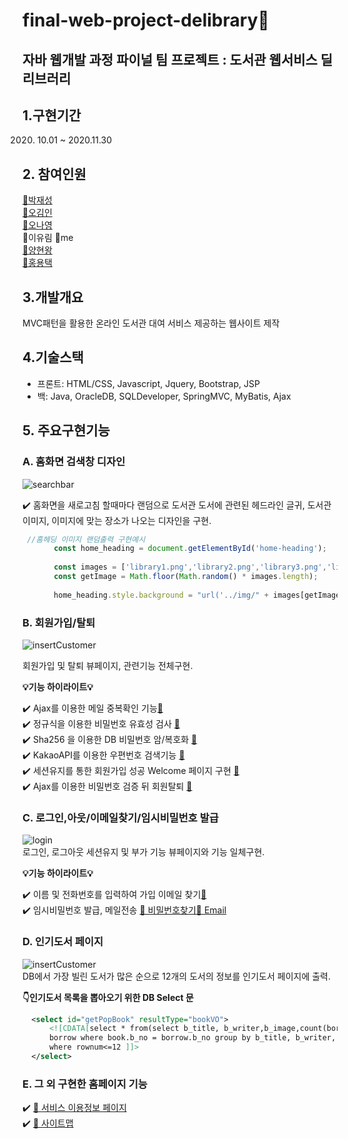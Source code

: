 # final-web-project-delibrary📖
## 자바 웹개발 과정 파이널 팀 프로젝트 : 도서관 웹서비스 딜리브러리
  
## 1.구현기간
2020. 10.01 ~ 2020.11.30
  
## 2. 참여인원 
[📘박재성](https://github.com/wotjd0860)  
[📗오김인](https://github.com/inhalin)  
[📒오나영](https://github.com/ohna93)  
📙이유림 👋me  
[📓양현왕](https://github.com/YangHyeonWang)  
[📔홍용택](https://github.com/yongtaek12)  
  
## 3.개발개요
MVC패턴을 활용한 온라인 도서관 대여 서비스 제공하는 웹사이트 제작 
  
## 4.기술스택
  - 프론트: HTML/CSS, Javascript, Jquery, Bootstrap, JSP
  - 백: Java, OracleDB, SQLDeveloper, SpringMVC, MyBatis, Ajax
  
## 5. 주요구현기능

  ### A. 홈화면 검색창 디자인  
  
  ![searchbar](delibraryGIF/01.home.gif)
  
  ✔️ 홈화면을 새로고침 할때마다 랜덤으로 도서관 도서에 관련된 헤드라인 글귀, 
  도서관 이미지, 이미지에 맞는 장소가
  나오는 디자인을 구현.  
  
  ```javascript 
   //홈헤딩 이미지 랜덤출력 구현예시
         const home_heading = document.getElementById('home-heading');
      
         const images = ['library1.png','library2.png','library3.png','library4.png','library5.png','library6.png','library7.png','library8.jpg'];
         const getImage = Math.floor(Math.random() * images.length);
         
         home_heading.style.background = "url('../img/" + images[getImage] + "')";
  ```
  
    
  
  ### B. 회원가입/탈퇴
  ![insertCustomer](delibraryGIF/02.join.gif)
  
  회원가입 및 탈퇴 뷰페이지, 관련기능 전체구현.  
  
  **💡기능 하이라이트💡**
    
   ✔️ Ajax를 이용한 메일 중복확인 기능[🔗](https://github.com/yurimnim/final-web-project-delibrary/blob/main/delibraryGIF/03.join_01.gif)  
   ✔️ 정규식을 이용한 비밀번호 유효성 검사 [🔗](https://github.com/yurimnim/final-web-project-delibrary/blob/main/delibraryGIF/04.join_02.gif)  
   ✔️ Sha256 을 이용한 DB 비밀번호 암/복호화 [🔗](https://github.com/yurimnim/final-web-project-delibrary/blob/main/delibraryGIF/12.sha.png)  
   ✔️ KakaoAPI를 이용한 우편번호 검색기능 [🔗](https://github.com/yurimnim/final-web-project-delibrary/blob/main/delibraryGIF/05.join_04.gif)  
   ✔️ 세션유지를 통한 회원가입 성공 Welcome 페이지 구현 [🔗](https://github.com/yurimnim/final-web-project-delibrary/blob/main/delibraryGIF/06.join_05.gif)  
   ✔️ Ajax를 이용한 비밀번호 검증 뒤 회원탈퇴 [🔗](https://github.com/yurimnim/final-web-project-delibrary/blob/main/delibraryGIF/08.out.gif)  
     
   
  ### C. 로그인,아웃/이메일찾기/임시비밀번호 발급  
  
  ![login](delibraryGIF/07.login.gif)  
  로그인, 로그아웃 세션유지 및 부가 기능 뷰페이지와 기능 일체구현.  
    
      
   **💡기능 하이라이트💡**
    
   ✔️ 이름 및 전화번호를 입력하여 가입 이메일 찾기[🔗](https://github.com/yurimnim/final-web-project-delibrary/blob/main/delibraryGIF/09.email.gif)  
   ✔️ 임시비밀번호 발급, 메일전송 [🔗 비밀번호찾기](https://github.com/yurimnim/final-web-project-delibrary/blob/main/delibraryGIF/09.pwd.gif)[🔗 Email](https://github.com/yurimnim/final-web-project-delibrary/blob/main/delibraryGIF/10.pwdmail.gif) 
   
  
 ### D. 인기도서 페이지  
 ![insertCustomer](delibraryGIF/10.pop.gif)  
  DB에서 가장 빌린 도서가 많은 순으로 12개의 도서의 정보를 인기도서 페이지에 출력.  
   
  **👇인기도서 목록을 뽑아오기 위한 DB Select 문**
  ```xml
	<select id="getPopBook" resultType="bookVO">
		<![CDATA[select * from(select b_title, b_writer,b_image,count(bor_no) from book, 
		borrow where book.b_no = borrow.b_no group by b_title, b_writer, b_image order by count(bor_no) desc) 
		where rownum<=12 ]]>
	</select>
```
  
  
 ### E. 그 외 구현한 홈페이지 기능
   
   ✔️ [🔗 서비스 이용정보 페이지](https://github.com/yurimnim/final-web-project-delibrary/blob/main/delibraryGIF/11.etc_1.gif)  
   ✔️ [🔗 사이트맵](https://github.com/yurimnim/final-web-project-delibrary/blob/main/delibraryGIF/11.etc_2.gif)
 
 




  
  
  
  
  
  
  
   
 
     
   
  


